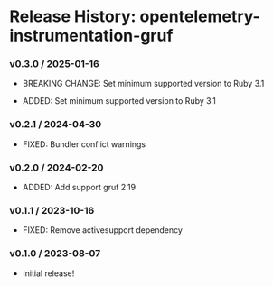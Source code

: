 # Release History: opentelemetry-instrumentation-gruf

### v0.3.0 / 2025-01-16

* BREAKING CHANGE: Set minimum supported version to Ruby 3.1

* ADDED: Set minimum supported version to Ruby 3.1

### v0.2.1 / 2024-04-30

* FIXED: Bundler conflict warnings

### v0.2.0 / 2024-02-20

* ADDED: Add support gruf 2.19

### v0.1.1 / 2023-10-16

* FIXED: Remove activesupport dependency

### v0.1.0 / 2023-08-07

* Initial release!
